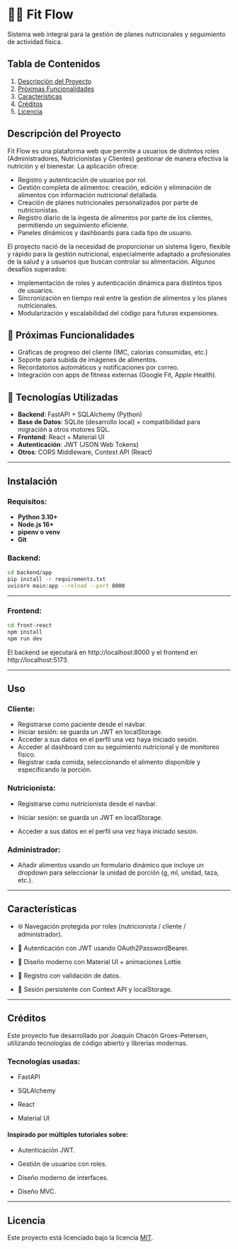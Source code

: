 # 🏋️‍♂️ Fit Flow 
Sistema web integral para la gestión de planes nutricionales y seguimiento de actividad física.

## Tabla de Contenidos

1. [Descripción del Proyecto](#descripción-del-proyecto)
2. [Próximas Funcionalidades](#-próximas-funcionalidades)
3. [Características](#características)
4. [Créditos](#créditos)
5. [Licencia](#licencia)

## Descripción del Proyecto

Fit Flow es una plataforma web que permite a usuarios de distintos roles (Administradores, Nutricionistas y Clientes) gestionar de manera efectiva la nutrición y el bienestar. La aplicación ofrece:

- Registro y autenticación de usuarios por rol.
- Gestión completa de alimentos: creación, edición y eliminación de alimentos con información nutricional detallada.
- Creación de planes nutricionales personalizados por parte de nutricionistas.
- Registro diario de la ingesta de alimentos por parte de los clientes, permitiendo un seguimiento eficiente.
- Paneles dinámicos y dashboards para cada tipo de usuario.

El proyecto nació de la necesidad de proporcionar un sistema ligero, flexible y rápido para la gestión nutricional, especialmente adaptado a profesionales de la salud y a usuarios que buscan controlar su alimentación. Algunos desafíos superados:

- Implementación de roles y autenticación dinámica para distintos tipos de usuarios.
- Sincronización en tiempo real entre la gestión de alimentos y los planes nutricionales.
- Modularización y escalabilidad del código para futuras expansiones.


## 🔮 Próximas Funcionalidades

- Gráficas de progreso del cliente (IMC, calorías consumidas, etc.)
- Soporte para subida de imágenes de alimentos.
- Recordatorios automáticos y notificaciones por correo.
- Integración con apps de fitness externas (Google Fit, Apple Health).

## 🚀 Tecnologías Utilizadas

- **Backend**: FastAPI + SQLAlchemy (Python)
- **Base de Datos**: SQLite (desarrollo local) + compatibilidad para migración a otros motores SQL.
- **Frontend**: React + Material UI
- **Autenticación**: JWT (JSON Web Tokens)
- **Otros**: CORS Middleware, Context API (React)


---

## Instalación

### Requisitos:
- **Python 3.10+**
- **Node.js 16+**
- **pipenv o venv**
- **Git**

### Backend:
```bash
cd backend/app
pip install -r requirements.txt
uvicorn main:app --reload --port 8000
```

---
### Frontend:
```bash
cd front-react
npm install
npm run dev
```
El backend se ejecutará en http://localhost:8000 y el frontend en http://localhost:5173.

---

## Uso

### Cliente:
- Registrarse como paciente desde el navbar.
- Iniciar sesión: se guarda un JWT en localStorage. 
- Acceder a sus datos en el perfil una vez haya iniciado sesión.
- Acceder al dashboard con su seguimiento nutricional y de monitoreo físico.
- Registrar cada comida, seleccionando el alimento disponible y especificando la porción.

### Nutricionista:
- Registrarse como nutricionista desde el navbar.

- Iniciar sesión: se guarda un JWT en localStorage.

- Acceder a sus datos en el perfil una vez haya iniciado sesión.

### Administrador:
- Añadir alimentos usando un formulario dinámico que incluye un dropdown para seleccionar la unidad de porción (g, ml, unidad, taza, etc.).

---

## Características
- 🌐 Navegación protegida por roles (nutricionista / cliente / administrador).

- 🔐 Autenticación con JWT usando OAuth2PasswordBearer.

- 🎨 Diseño moderno con Material UI + animaciones Lottie.

- 📱 Registro con validación de datos.

- 💾 Sesión persistente con Context API y localStorage. 

--- 
## Créditos
Este proyecto fue desarrollado por Joaquín Chacón Groes-Petersen, utilizando tecnologías de código abierto y librerías modernas.

### Tecnologías usadas:
- FastAPI

- SQLAlchemy

- React

- Material UI

#### Inspirado por múltiples tutoriales sobre:

- Autenticación JWT.

- Gestión de usuarios con roles.

- Diseño moderno de interfaces.
- Diseño MVC.

---

## Licencia

Este proyecto está licenciado bajo la licencia [MIT](https://choosealicense.com/licenses/mit/). 